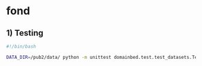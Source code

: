 # fond

## 1) Testing
```bash
#!/bin/bash

DATA_DIR=/pub2/data/ python -m unittest domainbed.test.test_datasets.TestOverlapDatasets

```
